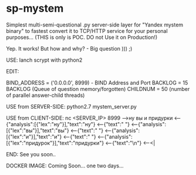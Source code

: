 # sp-mystem
Simplest multi-semi-questional .py server-side layer for "Yandex mystem binary" to fastest convert it to TCP/HTTP service for your personal purposes... (THIS is only is POC. DO not Use it on Production!)

Yep. It works! But how and why? - Big question ))) ;)

USE: lanch scrypt with python2

EDIT:

BIND_ADDRESS = ('0.0.0.0', 8999) - BIND Address and Port BACKLOG = 15 BACKLOG (Queue of question memory/forgotten)
CHILDNUM = 50 (number of parallel answer-child threads)

USE from SERVER-SIDE: python2.7 mystem_server.py

USE from CLIENT-SIDE: nc <SERVER_IP> 8999
 -->ну вы и придурки
 <--{"analysis":[{"lex":"ну"}],"text":"ну"}
 <--{"text":" "} <--{"analysis":[{"lex":"вы"}],"text":"вы"}
 <--{"text":" "} <--{"analysis":[{"lex":"и"}],"text":"и"}
 <--{"text":" "} <--{"analysis":[{"lex":"придурок"}],"text":"придурки"}
 <--{"text":"\n"} <--<|

END: See you soon..

DOCKER IMAGE: Coming Soon... one two days...
